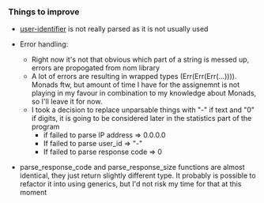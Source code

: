 <h3>Things to improve</h3>

- [user-identifier](https://tools.ietf.org/html/rfc1413) is not really parsed as it is not usually used

- Error handling:

  - Right now it's not that obvious which part of a string is messed up, errors are propogated from nom library
  - A lot of errors are resulting in wrapped types (Err(Err(Err(...)))). Monads ftw, but amount of time I have for the assignemnt is not playing in my favour in combination to my knowledge about Monads, so I'll leave it for now.
  - I took a decision to replace unparsable things with "-" if text and "0" if digits, it is going to be considered later in the statistics part of the program
    - if failed to parse IP address => 0.0.0.0
    - If failed to parse user_id => "-"
    - If failed to parse response code => 0

- parse_response_code and parse_response_size functions are almost identical, they just return slightly different type. It probably is possible to refactor it into using generics, but I'd not risk my time for that at this moment
